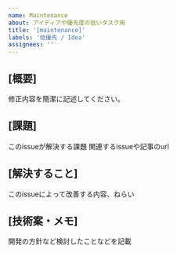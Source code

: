 ```yaml
---
name: Maintenance
about: アイディアや優先度の低いタスク用
title: '[maintenance]'
labels: '低優先 / Idea'
assignees: ''
---
```


## [概要]

修正内容を簡潔に記述してください。

## [課題]

このissueが解決する課題
関連するissueや記事のurl

## [解決すること]

このissueによって改善する内容、ねらい

## [技術案・メモ]

開発の方針など検討したことなどを記載
